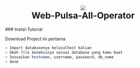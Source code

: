 <h1 align="center">
  <br>
  <a href="https://github.com/sugicode/Web-Pulsa"><img src="https://booth.pximg.net/b745d4a2-a7a0-4826-96e8-55e09ebe32f1/i/1280359/5074b2e0-6e4e-41b0-973e-be0e44bb82cd_base_resized.jpg"></a>
  <br>
   Web-Pulsa-All-Operator
  <br>
</h1>
### Instal-Tutorial

Download Project ini pertama

```bash
> Import databasenya kelocalhost kalian
> Ubah file koneksinya sesuai database yang kamu buat
> Sesuaikan hostname, username, password, db_name
> done

```
